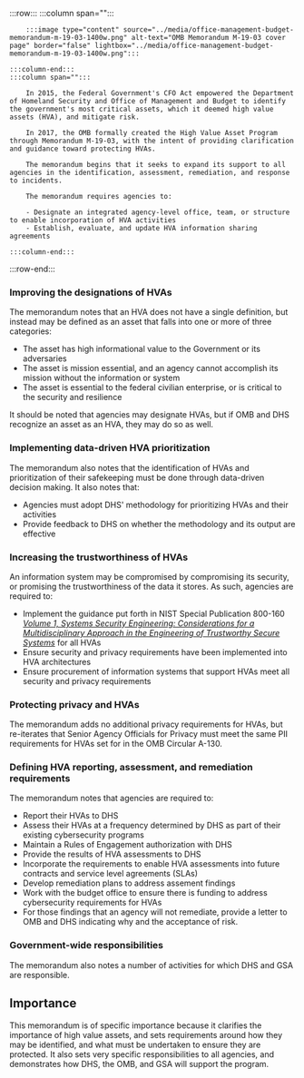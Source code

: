 :::row:::
    :::column span="":::

        :::image type="content" source="../media/office-management-budget-memorandum-m-19-03-1400w.png" alt-text="OMB Memorandum M-19-03 cover page" border="false" lightbox="../media/office-management-budget-memorandum-m-19-03-1400w.png":::

    :::column-end:::
    :::column span="":::

        In 2015, the Federal Government's CFO Act empowered the Department of Homeland Security and Office of Management and Budget to identify the government's most critical assets, which it deemed high value assets (HVA), and mitigate risk.

        In 2017, the OMB formally created the High Value Asset Program through Memorandum M-19-03, with the intent of providing clarification and guidance toward protecting HVAs.

        The memorandum begins that it seeks to expand its support to all agencies in the identification, assessment, remediation, and response to incidents.

        The memorandum requires agencies to:

        - Designate an integrated agency-level office, team, or structure to enable incorporation of HVA activities
        - Establish, evaluate, and update HVA information sharing agreements

    :::column-end:::
:::row-end:::

### Improving the designations of HVAs

The memorandum notes that an HVA does not have a single definition, but instead may be defined as an asset that falls into one or more of three categories:

- The asset has high informational value to the Government or its adversaries
- The asset is mission essential, and an agency cannot accomplish its mission without the information or system
- The asset is essential to the federal civilian enterprise, or is critical to the security and resilience

It should be noted that agencies may designate HVAs, but if OMB and DHS recognize an asset as an HVA, they may do so as well.

### Implementing data-driven HVA prioritization

The memorandum also notes that the identification of HVAs and prioritization of their safekeeping must be done through data-driven decision making. It also notes that:

- Agencies must adopt DHS' methodology for prioritizing HVAs and their activities
- Provide feedback to DHS on whether the methodology and its output are effective

### Increasing the trustworthiness of HVAs

An information system may be compromised by compromising its security, or promising the trustworthiness of the data it stores. As such, agencies are required to:

- Implement the guidance put forth in NIST Special Publication 800-160 [*Volume 1, Systems Security Engineering: Considerations for a Multidisciplinary Approach in the Engineering of Trustworthy Secure Systems*](https://nvlpubs.nist.gov/nistpubs/SpecialPublications/NIST.SP.800-160v1.pdf) for all HVAs
- Ensure security and privacy requirements have been implemented into HVA architectures
- Ensure procurement of information systems that support HVAs meet all security and privacy requirements 

### Protecting privacy and HVAs

The memorandum adds no additional privacy requirements for HVAs, but re-iterates that Senior Agency Officials for Privacy must meet the same PII requirements for HVAs set for in the OMB Circular A-130. 

### Defining HVA reporting, assessment, and remediation requirements

The memorandum notes that agencies are required to:

- Report their HVAs to DHS
- Assess their HVAs at a frequency determined by DHS as part of their existing cybersecurity programs
- Maintain a Rules of Engagement authorization with DHS
- Provide the results of HVA assessments to DHS
- Incorporate the requirements to enable HVA assessments into future contracts and service level agreements (SLAs)
- Develop remediation plans to address assement findings
- Work with the budget office to ensure there is funding to address cybersecurity requirements for HVAs
- For those findings that an agency will not remediate, provide a letter to OMB and DHS indicating why and the acceptance of risk. 

### Government-wide responsibilities

The memorandum also notes a number of activities for which DHS and GSA are responsible.

## Importance

This memorandum is of specific importance because it clarifies the importance of high value assets, and sets requirements around how they may be identified, and what must be undertaken to ensure they are protected. It also sets very specific responsibilities to all agencies, and demonstrates how DHS, the OMB, and GSA will support the program.
